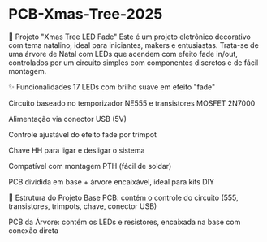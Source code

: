 # PCB-Xmas-Tree-2025

🌲 Projeto "Xmas Tree LED Fade"
Este é um projeto eletrônico decorativo com tema natalino, ideal para iniciantes, makers e entusiastas. Trata-se de uma árvore de Natal com LEDs que acendem com efeito fade in/out, controlados por um circuito simples com componentes discretos e de fácil montagem.

✨ Funcionalidades
17 LEDs com brilho suave em efeito "fade"

Circuito baseado no temporizador NE555 e transistores MOSFET 2N7000

Alimentação via conector USB (5V)

Controle ajustável do efeito fade por trimpot

Chave HH para ligar e desligar o sistema

Compatível com montagem PTH (fácil de soldar)

PCB dividida em base + árvore encaixável, ideal para kits DIY

🧩 Estrutura do Projeto
Base PCB: contém o controle do circuito (555, transistores, trimpots, chave, conector USB)

PCB da Árvore: contém os LEDs e resistores, encaixada na base com conexão direta
